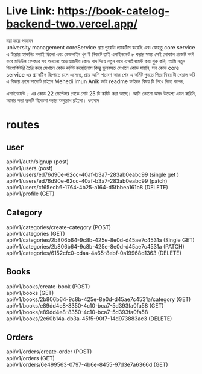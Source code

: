 # Live Link: https://book-catelog-backend-two.vercel.app/ 

দয়া করে পড়বেন <br>
university management coreService প্রায় পুরোটা প্র‍্যাকটিস করেছি এবং যেহেতু core service এ ইরোর হ্যান্ডলিং করাই ছিলো এবং ডেডলাইন খুব ই নিকটে তাই এসাইনমেন্ট ৮ করার সময় সেই লোকাল প্রজেক্ট কপি করে মডিউল ফোল্ডার সহ অন্যান্য অপ্রয়োজনীয় কোড বাদ দিয়ে নতুন করে এসাইনমেন্ট করা শুরু করি,  আমি নতুন ডিপোজিটরি তৈরি করে সেখানে কোড কমিট করেছিলাম কিন্তু ভুলবসত সেখানে কোড যায়নি,  সব কোড core service এর প্র‍্যাকটিস রিপোতে চলে এসেছে, প্রায় আশি শতাংশ কাজ শেষ এ কমিট গুনতে গিয়ে বিষয় টা খেয়াল করি এ বিষয়ে গ্রুপে সাপোর্ট চাইলে Mehedi Imun Anik ভাই readme ফাইলে বিষয় টি লিখে দিতে বলেন,

এসাইনমেন্ট ৮ এর কোড 22 সেপ্টেম্বর থেকে মোট 25 টি কমিট করা আছে।
আমি কোনো অসৎ উদ্দেশ্য এমন করিনি,
আমার করা ভুলটি বিবেচনা করার অনুরোধ রইলো।
ধন্যবাদ
 
# routes
 
## user  <br>
api/v1/auth/signup (post) <br>
api/v1/users   (post) <br>
api/v1/users/ed76d90e-62cc-40af-b3a7-283ab0eabc99  (single get ) <br>
api/v1/users/ed76d90e-62cc-40af-b3a7-283ab0eabc99  (patch) <br>
api/v1/users/cf65ecb6-1764-4b25-a164-d5fbbea161b8 (DELETE) <br>
api/v1/profile (GET) <br>

## Category <br>
api/v1/categories/create-category (POST) <br>
api/v1/categories (GET) <br>
api/v1/categories/2b806b64-9c8b-425e-8e0d-d45ae7c4531a (Single GET)  <br>
api/v1/categories/2b806b64-9c8b-425e-8e0d-d45ae7c4531a (PATCH) <br>
api/v1/categories/6152cfc0-cdaa-4a65-8ebf-0a19968d1363  (DELETE)  <br>

## Books <br>
api/v1/books/create-book (POST) <br>
api/v1/books (GET) <br>
api/v1/books/2b806b64-9c8b-425e-8e0d-d45ae7c4531a/category (GET) <br>
api/v1/books/e89dd4e8-8350-4c10-bca7-5d393fa0fa58 (GET) <br>
api/v1/books/e89dd4e8-8350-4c10-bca7-5d393fa0fa58 <br>
api/v1/books/2e60b14a-db3a-45f5-90f7-14d973883ac3 (DELETE) <br>

## Orders <br>
api/v1/orders/create-order (POST) <br>
api/v1/orders (GET) <br>
api/v1/orders/6e499563-0797-4b6e-8455-97d3e7a6366d (GET) <br>
